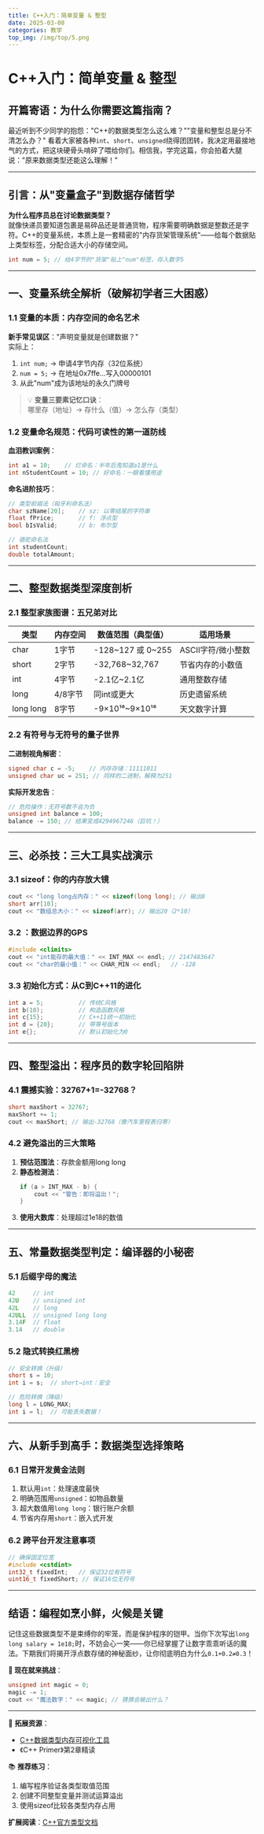 ```yaml
---
title: C++入门：简单变量 & 整型
date: 2025-03-08 
categories: 教学
top_img: /img/top/5.png
---
```


# C++入门：简单变量 & 整型

## 开篇寄语：为什么你需要这篇指南？
最近听到不少同学的抱怨："C++的数据类型怎么这么难？""变量和整型总是分不清怎么办？" 看着大家被各种`int`、`short`、`unsigned`绕得团团转，我决定用最接地气的方式，把这块硬骨头啃碎了喂给你们。相信我，学完这篇，你会拍着大腿说："原来数据类型还能这么理解！"

---

## 引言：从"变量盒子"到数据存储哲学
**为什么程序员总在讨论数据类型？**  
就像快递员要知道包裹是易碎品还是普通货物，程序需要明确数据是整数还是字符。C++的变量系统，本质上是一套精密的"内存货架管理系统"——给每个数据贴上类型标签，分配合适大小的存储空间。

```cpp
int num = 5; // 给4字节的"货架"贴上"num"标签，存入数字5
```


---

## 一、变量系统全解析（破解初学者三大困惑）

### 1.1 变量的本质：内存空间的命名艺术
**新手常见误区**："声明变量就是创建数据？"  
实际上：
1. `int num;` → 申请4字节内存（32位系统）
2. `num = 5;` → 在地址0x7ffe...写入00000101
3. 从此"num"成为该地址的永久门牌号

> 💡 **变量三要素记忆口诀**：  
> 哪里存（地址）→ 存什么（值）→ 怎么存（类型）

### 1.2 变量命名规范：代码可读性的第一道防线
**血泪教训案例**：
```cpp
int a1 = 10;    // 烂命名：半年后鬼知道a1是什么
int nStudentCount = 10; // 好命名：一眼看懂用途
```

**命名进阶技巧**：
```cpp
// 类型前缀法（匈牙利命名法）
char szName[20];    // sz: 以零结尾的字符串
float fPrice;       // f: 浮点型
bool bIsValid;      // b: 布尔型

// 骆驼命名法
int studentCount; 
double totalAmount;
```

---

## 二、整型数据类型深度剖析

### 2.1 整型家族图谱：五兄弟对比
| 类型          | 内存空间 | 数值范围（典型值）        | 适用场景         |
|---------------|----------|--------------------------|------------------|
| char          | 1字节    | -128~127 或 0~255        | ASCII字符/微小整数|
| short         | 2字节    | -32,768~32,767           | 节省内存的小数值  |
| int           | 4字节    | -2.1亿~2.1亿             | 通用整数存储      |
| long          | 4/8字节  | 同int或更大               | 历史遗留系统      |
| long long     | 8字节    | -9×10¹⁸~9×10¹⁸           | 天文数字计算      |



### 2.2 有符号与无符号的量子世界
**二进制视角解密**：
```cpp
signed char c = -5;    // 内存存储：11111011
unsigned char uc = 251; // 同样的二进制，解释为251
```

**实际开发忠告**：
```cpp
// 危险操作：无符号数不会为负
unsigned int balance = 100;
balance -= 150; // 结果变成4294967246（巨坑！）
```

---

## 三、必杀技：三大工具实战演示

### 3.1 sizeof：你的内存放大镜
```cpp
cout << "long long占内存：" << sizeof(long long); // 输出8
short arr[10];
cout << "数组总大小：" << sizeof(arr); // 输出20（2*10）
```

### 3.2 <climits>：数据边界的GPS
```cpp
#include <climits>
cout << "int能存的最大值：" << INT_MAX << endl; // 2147483647
cout << "char的最小值：" << CHAR_MIN << endl;   // -128
```

### 3.3 初始化方式：从C到C++11的进化
```cpp
int a = 5;          // 传统C风格
int b(10);          // 构造函数风格
int c{15};          // C++11统一初始化
int d = {20};       // 带等号版本
int e{};            // 默认初始化为0
```

---

## 四、整型溢出：程序员的数字轮回陷阱

### 4.1 震撼实验：32767+1=-32768？
```cpp
short maxShort = 32767;
maxShort += 1;
cout << maxShort; // 输出-32768（像汽车里程表归零）
```

### 4.2 避免溢出的三大策略
1. **预估范围法**：存款金额用long long
2. **静态检测法**：
   ```cpp
   if (a > INT_MAX - b) {
       cout << "警告：即将溢出！";
   }
   ```
3. **使用大数库**：处理超过1e18的数值

---

## 五、常量数据类型判定：编译器的小秘密

### 5.1 后缀字母的魔法
```cpp
42     // int
42U    // unsigned int 
42L    // long
42ULL  // unsigned long long
3.14F  // float
3.14   // double
```

### 5.2 隐式转换红黑榜
```cpp
// 安全转换（升级）
short s = 10;
int i = s;  // short→int：安全

// 危险转换（降级）
long l = LONG_MAX;
int i = l;  // 可能丢失数据！
```

---

## 六、从新手到高手：数据类型选择策略

### 6.1 日常开发黄金法则
1. 默认用`int`：处理速度最快
2. 明确范围用`unsigned`：如物品数量
3. 超大数值用`long long`：银行账户余额
4. 节省内存用`short`：嵌入式开发

### 6.2 跨平台开发注意事项
```cpp
// 确保固定位宽
#include <cstdint>
int32_t fixedInt;   // 保证32位有符号
uint16_t fixedShort; // 保证16位无符号
```

---

## 结语：编程如烹小鲜，火候是关键
记住这些数据类型不是束缚你的牢笼，而是保护程序的铠甲。当你下次写出`long long salary = 1e18;`时，不妨会心一笑——你已经掌握了让数字乖乖听话的魔法。下期我们将揭开浮点数存储的神秘面纱，让你彻底明白为什么`0.1+0.2≠0.3`！

**🚀 现在就来挑战**：
```cpp
unsigned int magic = 0;
magic -= 1;
cout << "魔法数字：" << magic; // 猜猜会输出什么？
```

---

📝 **拓展资源**：
- [C++数据类型内存可视化工具](https://pythontutor.com/cpp.html)
- 《C++ Primer》第2章精读


📚 **推荐练习**：
1. 编写程序验证各类型取值范围
2. 创建不同整型变量并测试运算溢出
3. 使用sizeof比较各类型内存占用

**扩展阅读**：[C++官方类型文档](https://en.cppreference.com/w/cpp/language/types)
